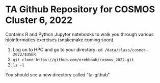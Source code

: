 # TA Github Repository for COSMOS Cluster 6, 2022
Contains R and Python Jupyter notebooks to walk you through various bioinformatics exercises (snakemake coming soon)
1. Log on to HPC and go to your directory: `cd /data/class/cosmos-2022/$USER`
2. `git clone https://github.com/erebboah/cosmos_2022.git`
3. `ls -l`

You should see a new directory called “ta-github”

